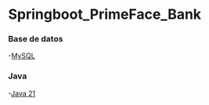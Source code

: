 # Springboot_PrimeFace_Bank
### **Base de datos**
-[MySQL](https://dev.mysql.com/downloads/mysql/)

### **Java**
-[Java 21](https://www.oracle.com/es/java/technologies/downloads/#java21)
